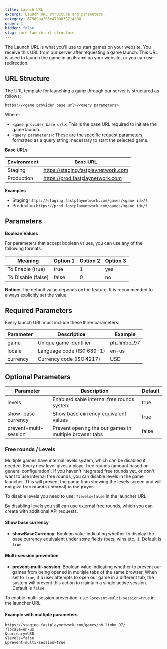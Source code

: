 ```yaml
---
title: Launch URL
excerpt: Launch URL structure and parameters.
category: 67989aa203e4700030714a00
order: 1
hidden: false
slug: core-launch-url-structure
---
```


The Launch URL is what you'll use to start games on your website. You receive this URL from our server after requesting a game launch. This URL is used to launch the game in an iFrame on your website, or you can use redirection.

## URL Structure

The URL template for launching a game through our server is structured as follows:

```
https://<game provider base url>?<query parameters>
```

Where:

- `<game provider base url>`: This is the base URL required to initiate the game launch.
- `<query parameters>`: These are the specific request parameters, formatted as a query string, necessary to start the selected game.

**Base URLs**

| Environment | Base URL                            |
| ----------- | ----------------------------------- |
| Staging     | https://staging.fastplaynetwork.com |
| Production  | https://prod.fastplaynetwork.com    |

**Examples**

- Staging `https://staging.fastplaynetwork.com/games/<game id>/?`
- Production `https://prod.fastplaynetwork.com/games/<game id>/?`

## Parameters

**Boolean Values**

For parameters that accept boolean values, you can use any of the following formats:

| Meaning            | Option 1 | Option 2 | Option 3 |
| ------------------ | -------- | -------- | -------- |
| To Enable (true)   | true     | 1        | yes      |
| To Disable (false) | false    | 0        | no       |

**Notice:** The default value depends on the feature. It is recommended to always explicitly set the value.

## Required Parameters

Every launch URL must include these three parameters:

| Parameter | Description               | Example     |
| --------- | ------------------------- | ----------- |
| game      | Unique game identifier    | ph_limbo_97 |
| locale    | Language code (ISO 639-1) | en-us       |
| currency  | Currency code (ISO 4217)  | USD         |

## Optional Parameters

| Parameter             | Description                                            | Default |
|-----------------------|--------------------------------------------------------|---------|
| levels                | Enable/disable internal free rounds system             | true    |
| show-base-currency    | Show base currency equivalent values                   | true    |
| prevent-multi-session | Prevent opening the our games in multiple browser tabs | false   |

### Free rounds / Levels

Multiple games have internal levels system, which can be disabled if needed. Every new level gives a player free rounds (amount based on general configuration).
If you haven't integrated free rounds yet, or don't want to use internal free rounds, you can disable levels in the game launcher. This will prevent the game from showing the levels screen and will not give free rounds (internal) to the player.

To disable levels you need to use: `?levels=false` in the launcher URL

By disabling levels you still can use external free rounds, which you can create with additional API requests.

#### Show base currency

- **showBaseCurrency**: Boolean value indicating whether to display the base currency equivalent under some fields (bets, wins etc...). Default is `true`.

#### Multi-session prevention

- **prevent-multi-session**: Boolean value indicating whether to prevent our games from being opened in multiple tabs of the same browser. When set to `true`, if a user attempts to open our game in a different tab, the system will prevent this action to maintain a single active session. Default is `false`.

To enable multi-session prevention, use: `?prevent-multi-session=true` in the launcher URL

#### Example with multiple parameters

```
https://staging.fastplaynetwork.com/games/ph_limbo_97/
?locale=en-us
&currency=USD
&levels=false
&prevent-multi-session=true
```
